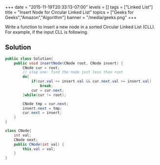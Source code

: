 +++
date = "2015-11-19T20:33:13-07:00"
levels = []
tags = ["Linked List"]
title = "Insert Node for Circular Linked List"
topics = ["Geeks for Geeks","Amazon","Algorithm"]
banner = "/media/geeks.png"
+++

Write a function to insert a new node in a sorted Circular Linked List (CLL). For example, if the input CLL is following.
<!--more-->

## Solution
```java
public class Solution{
	public void insertNode(CNode root, CNode insert) {
		CNode cur = root;
		// step one: find the node just less than root
		do{
			if(cur.val <= insert.val && cur.next.val >= insert.val)
				break;
			cur = cur.next;
		}while(cur != root);

		CNode tmp = cur.next;
		insert.next = tmp;
		cur.next = insert;
	}
}

class CNode{
	int val;
	CNode next;
	public CNode(int val) {
		this.val = val;
	}
}
```

